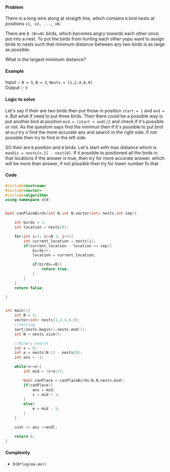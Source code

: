 #### Problem 
There is a long wire along at straigth line, which contains `N` bird nests at positions `x1, x2, ..., xN`. 

There are `B (B<=N)` birds, which becomes angry towards each other once put into a nest. To put the birds from hurting each other yopu want to assign birds to nests such that minimum distance between any two birds is as large as possible. 

What is the largest minimum distance? 

#### Example 
Input :- `N = 5`, `B = 3`, `Nests = [1,2,4,8,9]` <br>
Output :- `3`

#### Logic to solve
Let's say if their are two birds then put those in position `start = 1` and `end = 9`. But what if need to put three birds. Then there could be a possible way is put another bird at position `mid = (start + end)/2` and check if it's possible or not. 
As the questoin says find the minimun then if it's possible to put bird at `mid` try o find the more accurate ans and search in the right side. If not possible then try to find in the left side. 

SO their are `N` position and `B` birds. Let's start with max distance which is `maxDis = nests[n-1] - nest[0]`. If it possible
to positioned all the birds in that locations if the answer is true, then try for more accurate answer. which will be more
than answer, if not possible then try for lower number fo that . 

#### Code 
```cpp
#include<iostream>
#include<vector>
#include<algorithm>
using namespace std;


bool canPlaceBirds(int B,int N,vector<int> nests,int sep){

	int birds = 1;
	int location = nests[0];

	for(int i=1; i<=N-1; i++){
		int current_location = nests[i];
		if(current_location - location >= sep){
			birds++;
			location = current_location;

			if(birds==B){
				return true;
			}
		}
	}
	return false;

}


int main(){
	int B = 3;
	vector<int> nests{1,2,4,8,9};
	//sorting
	sort(nests.begin(),nests.end());
	int N = nests.size();

	//Binary Search
	int s = 0;
	int e = nests[N-1] - nests[0];
	int ans = -1;

	while(s<=e){
		int mid = (s+e)/2;

		bool canPlace = canPlaceBirds(B,N,nests,mid);
		if(canPlace){
			ans = mid;
			s = mid + 1;
		}
		else{
			e = mid - 1;
		}
	}

	cout << ans <<endl;

	return 0;
}
```

#### Complexity 
 - `O(N*log(mx-mn))`




